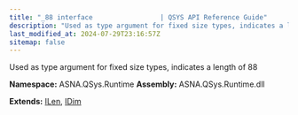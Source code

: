 ```yaml
---
title: "_88 interface                 | QSYS API Reference Guide"
description: "Used as type argument for fixed size types, indicates a length of 88  "
last_modified_at: 2024-07-29T23:16:57Z
sitemap: false
---
```


Used as type argument for fixed size types, indicates a length of 88 

**Namespace:** ASNA.QSys.Runtime
**Assembly:** ASNA.QSys.Runtime.dll

**Extends:** [ILen](/reference/runtime/qsys-runtime/i-len.html), [IDim](/reference/runtime/qsys-runtime/i-dim.html)
<br>
<br>
